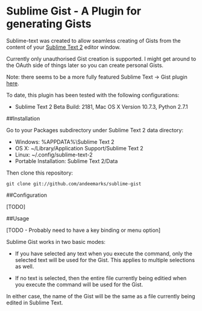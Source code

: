 # Sublime Gist - A Plugin for generating Gists

Sublime-text was created to allow seamless creating of Gists from the content of your [Sublime Text 2](http://www.sublimetext.com/2) editor window.

Currently only unauthorised Gist creation is supported.  I might get around to the OAuth side of things later so you can create personal Gists.

Note: there seems to be a more fully featured Sublime Text -> Gist plugin [here](https://github.com/condemil/Gist).

To date, this plugin has been tested with the following configurations:

* Sublime Text 2 Beta Build: 2181, Mac OS X Version 10.7.3, Python 2.7.1

##Installation

Go to your Packages subdirectory under Sublime Text 2 data directory:

* Windows: %APPDATA%\Sublime Text 2
* OS X: ~/Library/Application Support/Sublime Text 2
* Linux: ~/.config/sublime-text-2
* Portable Installation: Sublime Text 2/Data

Then clone this repository:

`git clone git://github.com/andeemarks/sublime-gist`

##Configuration

[TODO]

##Usage

[TODO - Probably need to have a key binding or menu option]

Sublime Gist works in two basic modes:

* If you have selected any text when you execute the command, only the selected text will be used for the Gist.  This applies to multiple selections as well.

* If no text is selected, then the entire file currently being editied when you execute the command will be used for the Gist.

In either case, the name of the Gist will be the same as a file currently being edited in Sublime Text.